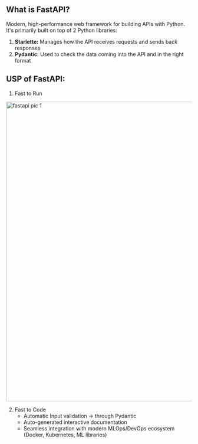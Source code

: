 ## What is FastAPI?
Modern, high-performance web framework for building APIs with Python. 
It's primarily built on top of 2 Python libraries:
1. **Starlette:** Manages how the API receives requests and sends back responses
2. **Pydantic:** Used to check the data coming into the API and in the right format


## USP of FastAPI:
1. Fast to Run
 
<img width="642" height="812" alt="fastapi pic 1" src="https://github.com/user-attachments/assets/f222d7e0-98b9-427b-b511-1db7c4b22c89" />

2. Fast to Code
    - Automatic Input validation -> through Pydantic
    - Auto-generated interactive documentation
    - Seamless integration with modern MLOps/DevOps ecosystem (Docker, Kubernetes, ML libraries)
